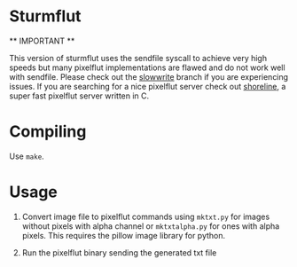Sturmflut
=========

** IMPORTANT **

This version of sturmflut uses the sendfile syscall to achieve very high speeds but many pixelflut implementations are flawed and do not work well with sendfile.
Please check out the [slowwrite](https://github.com/TobleMiner/sturmflut/tree/slowwrite) branch if you are experiencing issues. If you are searching for a nice
pixelflut server check out [shoreline](https://github.com/TobleMiner/shoreline), a super fast pixelflut server written in C.

# Compiling

Use ```make```.

# Usage

1. Convert image file to pixelflut commands using ```mktxt.py``` for images without pixels with alpha channel or ```mktxtalpha.py``` for ones with alpha pixels. This requires the pillow image library for python.

2. Run the pixelflut binary sending the generated txt file
